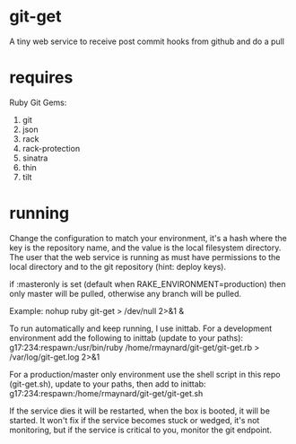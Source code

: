 git-get
=======
A tiny web service to receive post commit hooks from github and do a pull

requires
=======
Ruby 
Git 
Gems:
 1. git
 2. json
 3. rack 
 4. rack-protection
 5. sinatra
 6. thin
 7. tilt 

running
=======
Change the configuration to match your environment, it's a hash where the key is the repository name, and the value is the local filesystem directory. The user that the web service is running as must have permissions to the local directory and to the git repository (hint: deploy keys). 

if :masteronly is set (default when RAKE\_ENVIRONMENT=production) then only master will be pulled, otherwise any branch will be pulled. 

Example: nohup ruby git-get > /dev/null 2>&1 & 

To run automatically and keep running, I use inittab. For a development environment add the following to inittab (update to your paths): 
g17:234:respawn:/usr/bin/ruby /home/rmaynard/git-get/git-get.rb > /var/log/git-get.log 2>&1

For a production/master only environment use the shell script in this repo (git-get.sh), update to your paths, then add to inittab:
g17:234:respawn:/home/rmaynard/git-get/git-get.sh

If the service dies it will be restarted, when the box is booted, it will be started. It won't fix if the service becomes stuck or wedged, it's not monitoring, but if the service is critical to you, monitor the git endpoint. 
